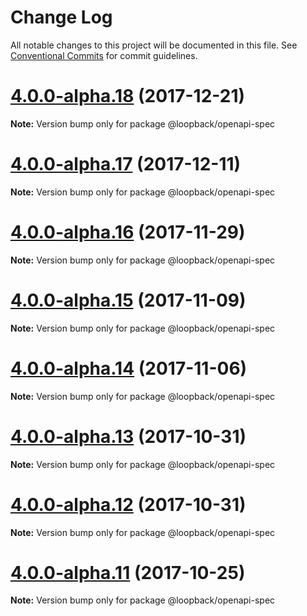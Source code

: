# Change Log

All notable changes to this project will be documented in this file.
See [Conventional Commits](https://conventionalcommits.org) for commit guidelines.

<a name="4.0.0-alpha.18"></a>
# [4.0.0-alpha.18](https://github.com/strongloop/loopback-next/compare/@loopback/openapi-spec@4.0.0-alpha.17...@loopback/openapi-spec@4.0.0-alpha.18) (2017-12-21)




**Note:** Version bump only for package @loopback/openapi-spec

<a name="4.0.0-alpha.17"></a>
# [4.0.0-alpha.17](https://github.com/strongloop/loopback-next/compare/@loopback/openapi-spec@4.0.0-alpha.16...@loopback/openapi-spec@4.0.0-alpha.17) (2017-12-11)




**Note:** Version bump only for package @loopback/openapi-spec

<a name="4.0.0-alpha.16"></a>
# [4.0.0-alpha.16](https://github.com/strongloop/loopback-next/compare/@loopback/openapi-spec@4.0.0-alpha.15...@loopback/openapi-spec@4.0.0-alpha.16) (2017-11-29)




**Note:** Version bump only for package @loopback/openapi-spec

<a name="4.0.0-alpha.15"></a>
# [4.0.0-alpha.15](https://github.com/strongloop/loopback-next/compare/@loopback/openapi-spec@4.0.0-alpha.14...@loopback/openapi-spec@4.0.0-alpha.15) (2017-11-09)




**Note:** Version bump only for package @loopback/openapi-spec

<a name="4.0.0-alpha.14"></a>
# [4.0.0-alpha.14](https://github.com/strongloop/loopback-next/compare/@loopback/openapi-spec@4.0.0-alpha.13...@loopback/openapi-spec@4.0.0-alpha.14) (2017-11-06)




**Note:** Version bump only for package @loopback/openapi-spec

<a name="4.0.0-alpha.13"></a>
# [4.0.0-alpha.13](https://github.com/strongloop/loopback-next/compare/@loopback/openapi-spec@4.0.0-alpha.12...@loopback/openapi-spec@4.0.0-alpha.13) (2017-10-31)




**Note:** Version bump only for package @loopback/openapi-spec

<a name="4.0.0-alpha.12"></a>
# [4.0.0-alpha.12](https://github.com/strongloop/loopback-next/compare/@loopback/openapi-spec@4.0.0-alpha.11...@loopback/openapi-spec@4.0.0-alpha.12) (2017-10-31)




**Note:** Version bump only for package @loopback/openapi-spec

<a name="4.0.0-alpha.11"></a>
# [4.0.0-alpha.11](https://github.com/strongloop/loopback-next/compare/@loopback/openapi-spec@4.0.0-alpha.10...@loopback/openapi-spec@4.0.0-alpha.11) (2017-10-25)




**Note:** Version bump only for package @loopback/openapi-spec
